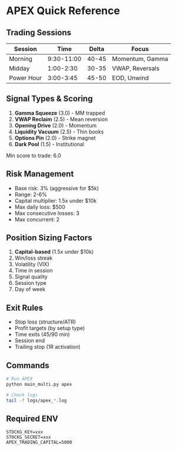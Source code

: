 # APEX Quick Reference

## Trading Sessions
| Session | Time | Delta | Focus |
|---------|------|-------|-------|
| Morning | 9:30-11:00 | 40-45 | Momentum, Gamma |
| Midday | 1:00-2:30 | 30-35 | VWAP, Reversals |
| Power Hour | 3:00-3:45 | 45-50 | EOD, Unwind |

## Signal Types & Scoring
1. **Gamma Squeeze** (3.0) - MM trapped
2. **VWAP Reclaim** (2.5) - Mean reversion  
3. **Opening Drive** (2.0) - Momentum
4. **Liquidity Vacuum** (2.5) - Thin books
5. **Options Pin** (2.0) - Strike magnet
6. **Dark Pool** (1.5) - Institutional

Min score to trade: 6.0

## Risk Management
- Base risk: 3% (aggressive for $5k)
- Range: 2-6%
- Capital multiplier: 1.5x under $10k
- Max daily loss: $500
- Max consecutive losses: 3
- Max concurrent: 2

## Position Sizing Factors
1. **Capital-based** (1.5x under $10k)
2. Win/loss streak
3. Volatility (VIX)
4. Time in session
5. Signal quality
6. Session type
7. Day of week

## Exit Rules
- Stop loss (structure/ATR)
- Profit targets (by setup type)
- Time exits (45/90 min)
- Session end
- Trailing stop (1R activation)

## Commands
```bash
# Run APEX
python main_multi.py apex

# Check logs
tail -f logs/apex_*.log
```

## Required ENV
```
STOCKG_KEY=xxx
ST0CKG_SECRET=xxx
APEX_TRADING_CAPITAL=5000
```